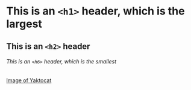 # This is an `<h1>` header, which is the largest

## This is an `<h2>` header

###### This is an `<h6>` header, which is the smallest
[Image of Yaktocat](https://octodex.github.com/images/yaktocat.png)
